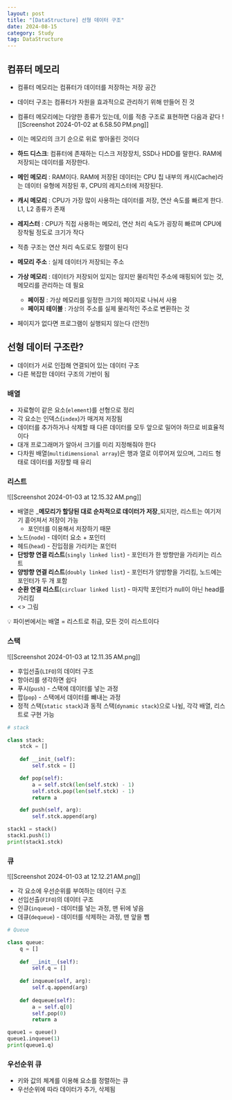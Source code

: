 ```yaml
---
layout: post
title: "[DataStructure] 선형 데이터 구조"
date: 2024-08-15
category: Study
tag: DataStructure
---
```


## 컴퓨터 메모리

- 컴퓨터 메모리는 컴퓨터가 데이터를 저장하는 저장 공간
- 데이터 구조는 컴퓨터가 자원을 효과적으로 관리하기 위해 만들어 진 것
- 컴퓨터 메모리에는 다양한 종류가 있는데, 이를 적층 구조로 표현하면 다음과 같다
    ![[Screenshot 2024-01-02 at 6.58.50 PM.png]]
    
- 이는 메모리의 크기 순으로 위로 쌓아올린 것이다
- **하드 디스크**: 컴퓨터에 존재하는 디스크 저장장치, SSD나 HDD를 말한다. RAM에 저장되는 데이터를 저장한다.
- **메인 메모리** : RAM이다. RAM에 저장된 데이터는 CPU 칩 내부의 캐시(Cache)라는 데이터 유형에 저장된 후, CPU의 레지스터에 저장된다.
- **캐시 메모리** : CPU가 가장 많이 사용하는 데이터를 저장, 연산 속도를 빠르게 한다. L1, L2 종류가 존재
- **레지스터** : CPU가 직접 사용하는 메모리, 연산 처리 속도가 굉장히 빠르며 CPU에 장착될 정도로 크기가 작다
- 적층 구조는 연산 처리 속도로도 정렬이 된다
- **메모리 주소** : 실제 데이터가 저장되는 주소
- **가상 메모리** : 데이터가 저장되어 있지는 않지만 물리적인 주소에 매핑되어 있는 것, 메모리를 관리하는 데 필요
    - **페이징** : 가상 메모리를 일정한 크기의 페이지로 나눠서 사용
    - **페이지 테이블** : 가상의 주소를 실제 물리적인 주소로 변환하는 것
- 페이지가 없다면 프로그램이 실행되지 않는다 (안전!)

## 선형 데이터 구조란?

- 데이터가 서로 인접해 연결되어 있는 데이터 구조
- 다른 복잡한 데이터 구조의 기반이 됨

### 배열

- 자료형이 같은 요소(`element`)를 선형으로 정리
- 각 요소는 인덱스(`index`)가 매겨져 저장됨
- 데이터를 추가하거나 삭제할 때 다른 데이터를 모두 앞으로 밀어야 하므로 비효율적이다
- 대개 프로그래머가 알아서 크기를 미리 지정해줘야 한다
- 다차원 배열(`multidimensional array`)은 행과 열로 이루어져 있으며, 그리드 형태로 데이터를 저장할 때 유리

### 리스트

![[Screenshot 2024-01-03 at 12.15.32 AM.png]]

- 배열은 _****************메모리가 할당된 대로 순차적으로 데이터가 저장****************_되지만, 리스트는 여기저기 흩어져서 저장이 가능
	- 포인터를 이용해서 저장하기 때문
- 노드(`node`) - 데이터 요소 + 포인터
- 헤드(`head`) - 진입점을 가리키는 포인터
- **단방향 연결 리스트**(`singly linked list`) - 포인터가 한 방향만을 가리키는 리스트
- **양방향 연결 리스트**(`doubly linked list`) - 포인터가 양방향을 가리킴, 노드에는 포인터가 두 개 포함
- **순환 연결 리스트**(`circluar linked list`) - 마지막 포인터가 null이 아닌 head를 가리킴
- <> 그림

<aside> 💡 파이썬에서는 배열 = 리스트로 취급, 모든 것이 리스트이다

</aside>

### 스택

![[Screenshot 2024-01-03 at 12.11.35 AM.png]]

- 후입선출(`LIFO`)의 데이터 구조
- 항아리를 생각하면 쉽다
- 푸시(`push`) - 스택에 데이터를 넣는 과정
- 팝(`pop`) - 스택에서 데이터를 뺴내는 과정
- 정적 스택(`static stack`)과 동적 스택(`dynamic stack`)으로 나뉨, 각각 배열, 리스트로 구현 가능

```python
# stack

class stack:
    stck = []
    
    def __init_(self):
        self.stck = []

    def pop(self):
        a = self.stck(len(self.stck) - 1)
        self.stck.pop(len(self.stck) - 1)
        return a

    def push(self, arg):
        self.stck.append(arg)

stack1 = stack()
stack1.push(1)
print(stack1.stck)
```

### 큐

![[Screenshot 2024-01-03 at 12.12.21 AM.png]]

- 각 요소에 우선순위를 부여하는 데이터 구조
- 선입선출(`FIFO`)의 데이터 구조
- 인큐(`inqueue`) - 데이터를 넣는 과정, 맨 뒤에 넣음
- 데큐(`dequeue`) - 데이터를 삭제하는 과정, 맨 앞을 뺌

```python
# Queue

class queue:
    q = []
    
    def __init__(self):
        self.q = []
        
    def inqueue(self, arg):
        self.q.append(arg)
        
    def dequeue(self):
        a = self.q[0]
        self.pop(0)
        return a

queue1 = queue()
queue1.inqueue(1)
print(queue1.q)
```

### 우선순위 큐

- 키와 값의 체계를 이용해 요소를 정렬하는 큐
- 우선순위에 따라 데이터가 추가, 삭제됨
